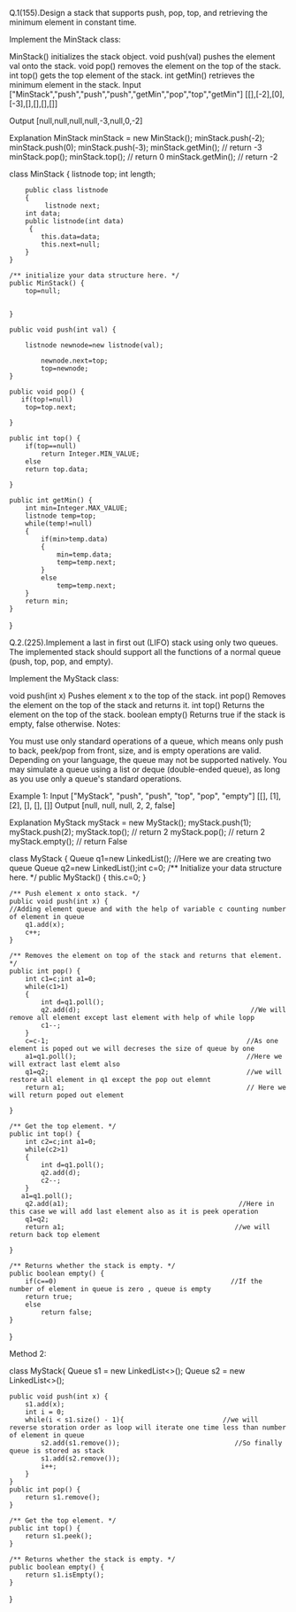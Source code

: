 Q.1(155).Design a stack that supports push, pop, top, and retrieving the minimum element in constant time.

Implement the MinStack class:

MinStack() initializes the stack object.
void push(val) pushes the element val onto the stack.
void pop() removes the element on the top of the stack.
int top() gets the top element of the stack.
int getMin() retrieves the minimum element in the stack.
 Input
["MinStack","push","push","push","getMin","pop","top","getMin"]
[[],[-2],[0],[-3],[],[],[],[]]

Output
[null,null,null,null,-3,null,0,-2]

Explanation
MinStack minStack = new MinStack();
minStack.push(-2);
minStack.push(0);
minStack.push(-3);
minStack.getMin(); // return -3
minStack.pop();
minStack.top();    // return 0
minStack.getMin(); // return -2
 
 
 class MinStack {
    listnode top;
    int length;
    
       
        public class listnode
        {
             listnode next;
        int data;
        public listnode(int data)
         {
            this.data=data;
            this.next=null;
        }
    }

    /** initialize your data structure here. */
    public MinStack() {
        top=null;
       
       
    }
    
    public void push(int val) {
        
        listnode newnode=new listnode(val);
        
            newnode.next=top;
            top=newnode;
    }
    
    public void pop() {
       if(top!=null)
        top=top.next;
        
    }
    
    public int top() {
        if(top==null)
            return Integer.MIN_VALUE;
        else
        return top.data;
        
    }
    
    public int getMin() {
        int min=Integer.MAX_VALUE;
        listnode temp=top;
        while(temp!=null)
        {
            if(min>temp.data)
            {
                min=temp.data;
                temp=temp.next;
            }
            else
                temp=temp.next;
        }
        return min;
    }
}


Q.2.(225).Implement a last in first out (LIFO) stack using only two queues. The implemented stack should support all the functions of a normal queue (push, top, pop, and empty).

Implement the MyStack class:

void push(int x) Pushes element x to the top of the stack.
int pop() Removes the element on the top of the stack and returns it.
int top() Returns the element on the top of the stack.
boolean empty() Returns true if the stack is empty, false otherwise.
Notes:

You must use only standard operations of a queue, which means only push to back, peek/pop from front, size, and is empty operations are valid.
Depending on your language, the queue may not be supported natively. You may simulate a queue using a list or deque (double-ended queue), as long as you use only a queue's standard operations.
 
 Example 1:
Input
["MyStack", "push", "push", "top", "pop", "empty"]
[[], [1], [2], [], [], []]
Output
[null, null, null, 2, 2, false]

Explanation
MyStack myStack = new MyStack();
myStack.push(1);
myStack.push(2);
myStack.top(); // return 2
myStack.pop(); // return 2
myStack.empty(); // return False

class MyStack {
Queue <Integer> q1=new LinkedList<Integer>();                                      //Here we are creating two queue
    Queue <Integer> q2=new LinkedList<Integer>();int c=0;
    /** Initialize your data structure here. */
    public MyStack() {
       this.c=0;
    }
    
    /** Push element x onto stack. */
    public void push(int x) {                                         //Adding element queue and with the help of variable c counting number of element in queue
        q1.add(x);
        c++;
    }
    
    /** Removes the element on top of the stack and returns that element. */
    public int pop() {
        int c1=c;int a1=0;
        while(c1>1)
        {
            int d=q1.poll();
            q2.add(d);                                           //We will remove all element except last element with help of while lopp
            c1--;
        }
        c=c-1;                                                  //As one element is poped out we will decreses the size of queue by one
        a1=q1.poll();                                           //Here we will extract last elemt also
        q1=q2;                                                  //we will restore all element in q1 except the pop out elemnt
        return a1;                                              // Here we will return poped out element
        
    }
    
    /** Get the top element. */
    public int top() {
        int c2=c;int a1=0;
        while(c2>1)
        {
            int d=q1.poll();
            q2.add(d);
            c2--;
        }
       a1=q1.poll();                                    
        q2.add(a1);                                           //Here in this case we will add last element also as it is peek operation
        q1=q2;
        return a1;                                           //we will return back top element
        
    }
    
    /** Returns whether the stack is empty. */
    public boolean empty() {
        if(c==0)                                            //If the number of element in queue is zero , queue is empty
        return true;
        else
            return false;
    }
}


Method 2:

class MyStack{
	Queue<Integer> s1 = new LinkedList<>();
	Queue<Integer> s2 = new LinkedList<>();

	public void push(int x) {
		s1.add(x);
		int i = 0;
		while(i < s1.size() - 1){                         //we will reverse storation order as loop will iterate one time less than number of element in queue
			s2.add(s1.remove());                             //So finally queue is stored as stack
			s1.add(s2.remove());
			i++;
		}
	}
	public int pop() {
		return s1.remove();
	}

	/** Get the top element. */
	public int top() {
		return s1.peek();
	}

	/** Returns whether the stack is empty. */
	public boolean empty() {
		return s1.isEmpty();
	}
}


